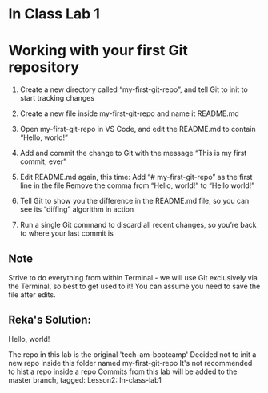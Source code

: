 # In Class Lab 1
# Working with your first Git repository

1. Create a new directory called “my-first-git-repo”, and tell Git to init to start tracking changes

2. Create a new file inside my-first-git-repo and name it README.md

3. Open my-first-git-repo in VS Code, and edit the README.md to contain “Hello, world!”

4. Add and commit the change to Git with the message “This is my first commit, ever”

5. Edit README.md again, this time:
    Add “# my-first-git-repo” as the first line in the file
    Remove the comma from “Hello, world!” to “Hello world!”

6. Tell Git to show you the difference in the README.md file, so you can see its “diffing” algorithm in action

7. Run a single Git command to discard all recent changes, so you’re back to where your last commit is

## Note

Strive to do everything from within Terminal - we will use Git exclusively via the Terminal, so best to get used to it!
You can assume you need to save the file after edits.

## Reka's Solution:
Hello, world!

The repo in this lab is the original 'tech-am-bootcamp'
Decided not to init a new repo inside this folder named my-first-git-repo
It's not recommended to hist a repo inside a repo
Commits from this lab will be added to the master branch, tagged:
Lesson2: In-class-lab1